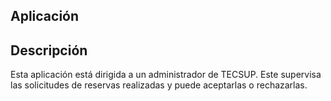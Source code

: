 ## Aplicación

## Descripción
Esta aplicación está dirigida a un administrador de TECSUP. Este supervisa las solicitudes de reservas realizadas y puede aceptarlas o rechazarlas.